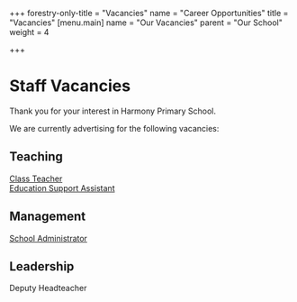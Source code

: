 +++
forestry-only-title = "Vacancies"
name = "Career Opportunities"
title = "Vacancies"
[menu.main]
name = "Our Vacancies"
parent = "Our School"
weight = 4

+++
# Staff Vacancies

Thank you for your interest in Harmony Primary School.

We are currently advertising for the following vacancies:

## Teaching

[Class Teacher](../vacancies/class-teacher-job-description)  
[Education Support Assistant](../vacancies/education-support-assistant-job-description)

## Management

[School Administrator](../vacancies/school-administrator-job-description)

## Leadership

Deputy Headteacher